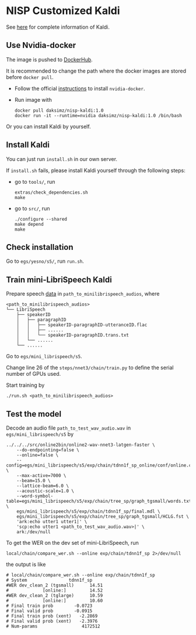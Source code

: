 # NISP Customized Kaldi

See [here](https://github.com/kaldi-asr/kaldi) for complete information of Kaldi.

## Use Nvidia-docker

The image is pushed to [DockerHub](https://hub.docker.com/r/daksimz/nisp-kaldi).

It is recommended to change the path where the docker images are stored before `docker pull`.

- Follow the official [instructions](https://docs.nvidia.com/datacenter/cloud-native/container-toolkit/install-guide.html#docker) to install `nvidia-docker`.

- Run image with

  ```shell
  docker pull daksimz/nisp-kaldi:1.0
  docker run -it --runtime=nvidia daksimz/nisp-kaldi:1.0 /bin/bash
  ```

Or you can install Kaldi by yourself.

## Install Kaldi

You can just run `install.sh` in our own server.

If `install.sh` fails, please install Kaldi yourself through the following steps:

- go to `tools/`, run 

  ```shell
  extras/check_dependencies.sh
  make
  ```

- go to `src/`, run

  ```shell
  ./configure --shared
  make depend
  make
  ```

## Check installation

Go to `egs/yesno/s5/`, run `run.sh`.

## Train mini-LibriSpeech Kaldi

Prepare speech [data](https://www.openslr.org/31/) in `path_to_minilibrispeech_audios`, where

```
<path_to_minilibrispeech_audios>
└── LibriSpeech
    ├── speakerID
    │   ├── paragraphID
    │   │   ├── speakerID-paragraphID-utteranceID.flac
    │   │   ├── ......
    │   │   └── speakerID-paragraphID.trans.txt
    │   └── ......
    └── ......
```

Go to `egs/mini_librispeech/s5`.

Change line 26 of the `steps/nnet3/chain/train.py` to define the serial number of GPUs used.

Start training by 

```shell
./run.sh <path_to_minilibrispeech_audios>
```

## Test the model

Decode an audio file `path_to_test_wav_audio.wav` in `egs/mini_librispeech/s5` by

```shell
../../../src/online2bin/online2-wav-nnet3-latgen-faster \
    --do-endpointing=false \
    --online=false \
    --config=egs/mini_librispeech/s5/exp/chain/tdnn1f_sp_online/conf/online.conf \
    --max-active=7000 \
    --beam=15.0 \
    --lattice-beam=6.0 \
    --acoustic-scale=1.0 \
    --word-symbol-table=egs/mini_librispeech/s5/exp/chain/tree_sp/graph_tgsmall/words.txt \
    egs/mini_librispeech/s5/exp/chain/tdnn1f_sp/final.mdl \
    egs/mini_librispeech/s5/exp/chain/tree_sp/graph_tgsmall/HCLG.fst \
    'ark:echo utter1 utter1|' \
    'scp:echo utter1 <path_to_test_wav_audio.wav>|' \
    ark:/dev/null
```

To get the WER on the dev set of mini-LibriSpeech, run

```shell
local/chain/compare_wer.sh --online exp/chain/tdnn1f_sp 2>/dev/null
```

the output is like

```shell
# local/chain/compare_wer.sh --online exp/chain/tdnn1f_sp
# System                tdnn1f_sp
#WER dev_clean_2 (tgsmall)      14.51
#             [online:]         14.52
#WER dev_clean_2 (tglarge)      10.59
#             [online:]         10.60
# Final train prob        -0.0723
# Final valid prob        -0.0915
# Final train prob (xent)   -2.2869
# Final valid prob (xent)   -2.3976
# Num-params                 4172512
```

